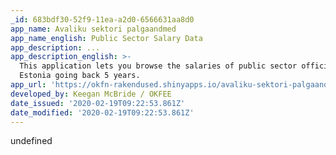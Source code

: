 ```yaml
---
_id: 683bdf30-52f9-11ea-a2d0-6566631aa8d0
app_name: Avaliku sektori palgaandmed
app_name_english: Public Sector Salary Data
app_description: ...
app_description_english: >-
  This application lets you browse the salaries of public sector officials in
  Estonia going back 5 years.
app_url: 'https://okfn-rakendused.shinyapps.io/avaliku-sektori-palgaandmed-rakendus/'
developed_by: Keegan McBride / OKFEE
date_issued: '2020-02-19T09:22:53.861Z'
date_modified: '2020-02-19T09:22:53.861Z'
---
```

undefined
